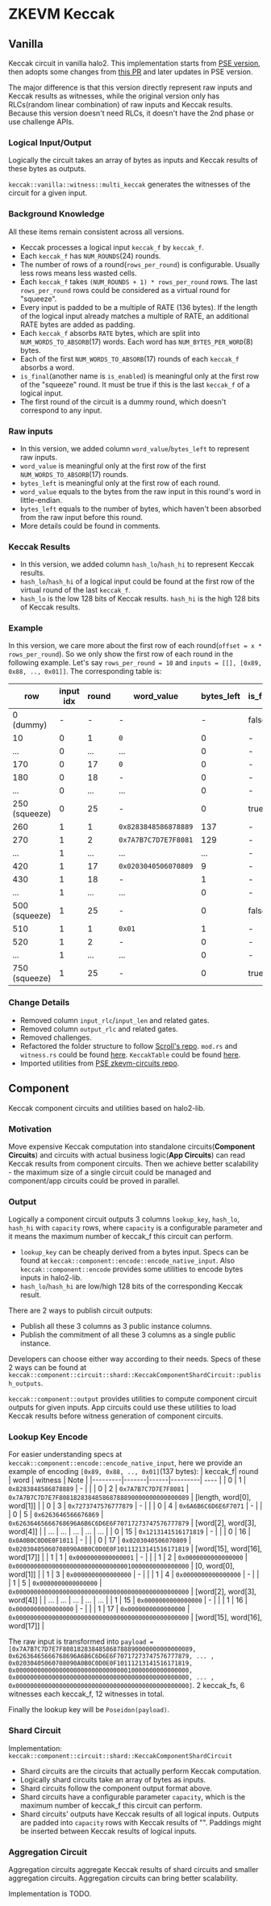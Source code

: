 # ZKEVM Keccak

## Vanilla

Keccak circuit in vanilla halo2. This implementation starts from [PSE version](https://github.com/privacy-scaling-explorations/zkevm-circuits/tree/main/zkevm-circuits/src/keccak_circuit), then adopts some changes from [this PR](https://github.com/scroll-tech/zkevm-circuits/pull/216) and later updates in PSE version.

The major difference is that this version directly represent raw inputs and Keccak results as witnesses, while the original version only has RLCs(random linear combination) of raw inputs and Keccak results. Because this version doesn't need RLCs, it doesn't have the 2nd phase or use challenge APIs.

### Logical Input/Output

Logically the circuit takes an array of bytes as inputs and Keccak results of these bytes as outputs.

`keccak::vanilla::witness::multi_keccak` generates the witnesses of the circuit for a given input.

### Background Knowledge

All these items remain consistent across all versions.

- Keccak processes a logical input `keccak_f` by `keccak_f`.
- Each `keccak_f` has `NUM_ROUNDS`(24) rounds.
- The number of rows of a round(`rows_per_round`) is configurable. Usually less rows means less wasted cells.
- Each `keccak_f` takes `(NUM_ROUNDS + 1) * rows_per_round` rows. The last `rows_per_round` rows could be considered as a virtual round for "squeeze".
- Every input is padded to be a multiple of RATE (136 bytes). If the length of the logical input already matches a multiple of RATE, an additional RATE bytes are added as padding.
- Each `keccak_f` absorbs `RATE` bytes, which are split into `NUM_WORDS_TO_ABSORB`(17) words. Each word has `NUM_BYTES_PER_WORD`(8) bytes.
- Each of the first `NUM_WORDS_TO_ABSORB`(17) rounds of each `keccak_f` absorbs a word.
- `is_final`(another name is `is_enabled`) is meaningful only at the first row of the "squeeze" round. It must be true if this is the last `keccak_f` of a logical input.
- The first round of the circuit is a dummy round, which doesn't correspond to any input.

### Raw inputs

- In this version, we added column `word_value`/`bytes_left` to represent raw inputs.
- `word_value` is meaningful only at the first row of the first `NUM_WORDS_TO_ABSORB`(17) rounds.
- `bytes_left` is meaningful only at the first row of each round.
- `word_value` equals to the bytes from the raw input in this round's word in little-endian.
- `bytes_left` equals to the number of bytes, which haven't been absorbed from the raw input before this round.
- More details could be found in comments.

### Keccak Results

- In this version, we added column `hash_lo`/`hash_hi` to represent Keccak results.
- `hash_lo`/`hash_hi` of a logical input could be found at the first row of the virtual round of the last `keccak_f`.
- `hash_lo` is the low 128 bits of Keccak results. `hash_hi` is the high 128 bits of Keccak results.

### Example

In this version, we care more about the first row of each round(`offset = x * rows_per_round`). So we only show the first row of each round in the following example.
Let's say `rows_per_round = 10` and `inputs = [[], [0x89, 0x88, .., 0x01]]`. The corresponding table is:

| row           | input idx | round | word_value           | bytes_left | is_final | hash_lo | hash_hi |
| ------------- | --------- | ----- | -------------------- | ---------- | -------- | ------- | ------- |
| 0 (dummy)     | -         | -     | -                    | -          | false    | -       | -       |
| 10            | 0         | 1     | `0`                  | 0          | -        | -       | -       |
| ...           | 0         | ...   | ...                  | 0          | -        | -       | -       |
| 170           | 0         | 17    | `0`                  | 0          | -        | -       | -       |
| 180           | 0         | 18    | -                    | 0          | -        | -       | -       |
| ...           | 0         | ...   | ...                  | 0          | -        | -       | -       |
| 250 (squeeze) | 0         | 25    | -                    | 0          | true     | RESULT  | RESULT  |
| 260           | 1         | 1     | `0x8283848586878889` | 137        | -        | -       | -       |
| 270           | 1         | 2     | `0x7A7B7C7D7E7F8081` | 129        | -        | -       | -       |
| ...           | 1         | ...   | ...                  | ...        | -        | -       | -       |
| 420           | 1         | 17    | `0x0203040506070809` | 9          | -        | -       | -       |
| 430           | 1         | 18    | -                    | 1          | -        | -       | -       |
| ...           | 1         | ...   | ...                  | 0          | -        | -       | -       |
| 500 (squeeze) | 1         | 25    | -                    | 0          | false    | -       | -       |
| 510           | 1         | 1     | `0x01`               | 1          | -        | -       | -       |
| 520           | 1         | 2     | -                    | 0          | -        | -       | -       |
| ...           | 1         | ...   | ...                  | 0          | -        | -       | -       |
| 750 (squeeze) | 1         | 25    | -                    | 0          | true     | RESULT  | RESULT  |

### Change Details

- Removed column `input_rlc`/`input_len` and related gates.
- Removed column `output_rlc` and related gates.
- Removed challenges.
- Refactored the folder structure to follow [Scroll's repo](https://github.com/scroll-tech/zkevm-circuits/tree/95f82762cfec46140d6866c34a420ee1fc1e27c7/zkevm-circuits/src/keccak_circuit). `mod.rs` and `witness.rs` could be found [here](https://github.com/scroll-tech/zkevm-circuits/blob/develop/zkevm-circuits/src/keccak_circuit.rs). `KeccakTable` could be found [here](https://github.com/scroll-tech/zkevm-circuits/blob/95f82762cfec46140d6866c34a420ee1fc1e27c7/zkevm-circuits/src/table.rs#L1308).
- Imported utilities from [PSE zkevm-circuits repo](https://github.com/privacy-scaling-explorations/zkevm-circuits/blob/588b8b8c55bf639fc5cbf7eae575da922ea7f1fd/zkevm-circuits/src/util/word.rs).

## Component

Keccak component circuits and utilities based on halo2-lib.

### Motivation

Move expensive Keccak computation into standalone circuits(**Component Circuits**) and circuits with actual business logic(**App Circuits**) can read Keccak results from component circuits. Then we achieve better scalability - the maximum size of a single circuit could be managed and component/app circuits could be proved in parallel.

### Output

Logically a component circuit outputs 3 columns `lookup_key`, `hash_lo`, `hash_hi` with `capacity` rows, where `capacity` is a configurable parameter and it means the maximum number of keccak_f this circuit can perform.

- `lookup_key` can be cheaply derived from a bytes input. Specs can be found at `keccak::component::encode::encode_native_input`. Also `keccak::component::encode` provides some utilities to encode bytes inputs in halo2-lib.
- `hash_lo`/`hash_hi` are low/high 128 bits of the corresponding Keccak result.

There are 2 ways to publish circuit outputs:

- Publish all these 3 columns as 3 public instance columns.
- Publish the commitment of all these 3 columns as a single public instance.

Developers can choose either way according to their needs. Specs of these 2 ways can be found at `keccak::component::circuit::shard::KeccakComponentShardCircuit::publish_outputs`.

`keccak::component::output` provides utilities to compute component circuit outputs for given inputs. App circuits could use these utilities to load Keccak results before witness generation of component circuits.

### Lookup Key Encode

For easier understanding specs at `keccak::component::encode::encode_native_input`, here we provide an example of encoding `[0x89, 0x88, .., 0x01]`(137 bytes):
| keccak_f| round | word | witness | Note |
|---------|-------|------|---------| ---- |
| 0 | 1 | `0x8283848586878889` | - | |
| 0 | 2 | `0x7A7B7C7D7E7F8081` | `0x7A7B7C7D7E7F808182838485868788890000000000000089` | [length, word[0], word[1]] |
| 0 | 3 | `0x7273747576777879` | - | |
| 0 | 4 | `0x6A6B6C6D6E6F7071` | - | |
| 0 | 5 | `0x6263646566676869` | `0x62636465666768696A6B6C6D6E6F70717273747576777879` | [word[2], word[3], word[4]] |
| ... | ... | ... | ... | ... |
| 0 | 15 | `0x1213141516171819` | - | |
| 0 | 16 | `0x0A0B0C0D0E0F1011` | - | |
| 0 | 17 | `0x0203040506070809` | `0x02030405060708090A0B0C0D0E0F10111213141516171819` | [word[15], word[16], word[17]] |
| 1 | 1 | `0x0000000000000001` | - | |
| 1 | 2 | `0x0000000000000000` | `0x000000000000000000000000000000010000000000000000` | [0, word[0], word[1]] |
| 1 | 3 | `0x0000000000000000` | - | |
| 1 | 4 | `0x0000000000000000` | - | |
| 1 | 5 | `0x0000000000000000` | `0x000000000000000000000000000000000000000000000000` | [word[2], word[3], word[4]] |
| ... | ... | ... | ... | ... |
| 1 | 15 | `0x0000000000000000` | - | |
| 1 | 16 | `0x0000000000000000` | - | |
| 1 | 17 | `0x0000000000000000` | `0x000000000000000000000000000000000000000000000000` | [word[15], word[16], word[17]] |

The raw input is transformed into `payload = [0x7A7B7C7D7E7F808182838485868788890000000000000089, 0x62636465666768696A6B6C6D6E6F70717273747576777879, ... , 0x02030405060708090A0B0C0D0E0F10111213141516171819, 0x000000000000000000000000000000010000000000000000, 0x000000000000000000000000000000000000000000000000, ... , 0x000000000000000000000000000000000000000000000000]`. 2 keccak_fs, 6 witnesses each keccak_f, 12 witnesses in total.

Finally the lookup key will be `Poseidon(payload)`.

### Shard Circuit

Implementation: `keccak::component::circuit::shard::KeccakComponentShardCircuit`

- Shard circuits are the circuits that actually perform Keccak computation.
- Logically shard circuits take an array of bytes as inputs.
- Shard circuits follow the component output format above.
- Shard circuits have a configurable parameter `capacity`, which is the maximum number of keccak_f this circuit can perform.
- Shard circuits' outputs have Keccak results of all logical inputs. Outputs are padded into `capacity` rows with Keccak results of "". Paddings might be inserted between Keccak results of logical inputs.

### Aggregation Circuit

Aggregation circuits aggregate Keccak results of shard circuits and smaller aggregation circuits. Aggregation circuits can bring better scalability.

Implementation is TODO.
